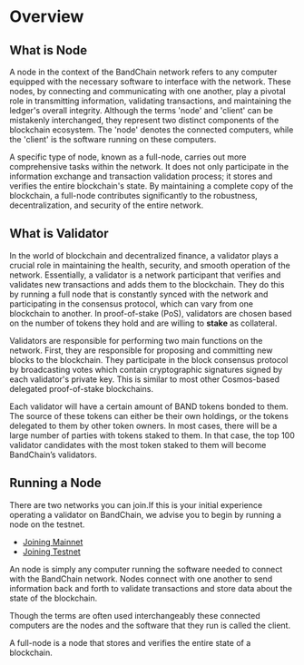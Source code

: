 # Overview

## What is Node

A node in the context of the BandChain network refers to any computer equipped with the necessary software to interface with the network. These nodes, by connecting and communicating with one another, play a pivotal role in transmitting information, validating transactions, and maintaining the ledger's overall integrity. Although the terms 'node' and 'client' can be mistakenly interchanged, they represent two distinct components of the blockchain ecosystem. The 'node' denotes the connected computers, while the 'client' is the software running on these computers.

A specific type of node, known as a full-node, carries out more comprehensive tasks within the network. It does not only participate in the information exchange and transaction validation process; it stores and verifies the entire blockchain's state. By maintaining a complete copy of the blockchain, a full-node contributes significantly to the robustness, decentralization, and security of the entire network.

## What is Validator

In the world of blockchain and decentralized finance, a validator plays a crucial role in maintaining the health, security, and smooth operation of the network. Essentially, a validator is a network participant that verifies and validates new transactions and adds them to the blockchain. They do this by running a full node that is constantly synced with the network and participating in the consensus protocol, which can vary from one blockchain to another. In proof-of-stake (PoS), validators are chosen based on the number of tokens they hold and are willing to **stake** as collateral.

Validators are responsible for performing two main functions on the network. First, they are responsible for proposing and committing new blocks to the blockchain. They participate in the block consensus protocol by broadcasting votes which contain cryptographic signatures signed by each validator's private key. This is similar to most other Cosmos-based delegated proof-of-stake blockchains.

Each validator will have a certain amount of BAND tokens bonded to them. The source of these tokens can either be their own holdings, or the tokens delegated to them by other token owners. In most cases, there will be a large number of parties with tokens staked to them. In that case, the top 100 validator candidates with the most token staked to them will become BandChain’s validators.

## Running a Node

There are two networks you can join.If this is your initial experience operating a validator on BandChain, we advise you to begin by running a node on the testnet.

- [Joining Mainnet](./02-run-node/01-joining-mainnet/01-getting-started.md)
- [Joining Testnet](./02-run-node/02-joining-testnet/01-getting-started.md)

An node is simply any computer running the software needed to connect with the BandChain network. Nodes connect with one another to send information back and forth to validate transactions and store data about the state of the blockchain.

Though the terms are often used interchangeably these connected computers are the nodes and the software that they run is called the client.

A full-node is a node that stores and verifies the entire state of a blockchain.
